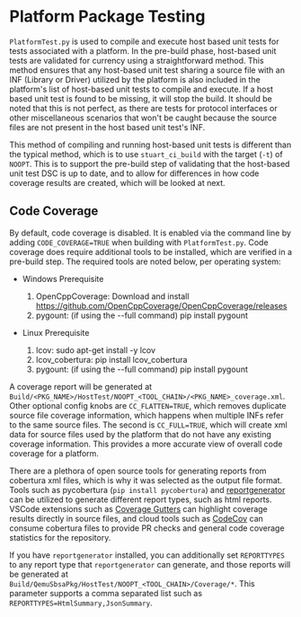 # Platform Package Testing

`PlatformTest.py` is used to compile and execute host based unit tests for tests associated with a platform. In the pre-build phase, host-based unit tests are validated for currency using a straightforward method. This method ensures that any host-based unit test sharing a source file with an INF (Library or Driver) utilized by the platform is also included in the platform's list of host-based unit tests to compile and execute. If a host based unit test is found to be missing, it will stop the build. It should be noted that this is not perfect, as there are tests for protocol interfaces or other miscellaneous scenarios that won't be caught because the source files are not present in the host based unit test's INF.

This method of compiling and running host-based unit tests is different than the typical method, which is to use `stuart_ci_build` with the target (`-t`) of `NOOPT`. This is to support the pre-build step of validating that the host-based unit test DSC is up to date, and to allow for differences in how code coverage results are created, which will be looked at next.

## Code Coverage

By default, code coverage is disabled. It is enabled via the command line by adding `CODE_COVERAGE=TRUE` when building
with `PlatformTest.py`. Code coverage does require additional tools to be installed, which are verified in a pre-build
step. The required tools are noted below, per operating system:

* Windows Prerequisite

  1. OpenCppCoverage: Download and install <https://github.com/OpenCppCoverage/OpenCppCoverage/releases>
  2. pygount: (if using the --full command) pip install pygount

* Linux Prerequisite

  1. lcov: sudo apt-get install -y lcov
  2. lcov_cobertura: pip install lcov_cobertura
  3. pygount: (if using the --full command) pip install pygount

A coverage report will be generated at `Build/<PKG_NAME>/HostTest/NOOPT_<TOOL_CHAIN>/<PKG_NAME>_coverage.xml`. Other
optional config knobs are `CC_FLATTEN=TRUE`, which removes duplicate source file coverage information, which happens
when multiple INFs refer to the same source files. The second is `CC_FULL=TRUE`, which will create xml data for source
files used by the platform that do not have any existing coverage information. This provides a more accurate view of
overall code coverage for a platform.

There are a plethora of open source tools for generating reports from cobertura xml files, which is why it was selected
as the output file format. Tools such as pycobertura (`pip install pycobertura`) and
[reportgenerator](https://www.nuget.org/packages/dotnet-reportgenerator-globaltool) can be utilized to generate
different report types, such as html reports. VSCode extensions such as
[Coverage Gutters](https://marketplace.visualstudio.com/items?itemName=ryanluker.vscode-coverage-gutters) can highlight
coverage results directly in source files, and cloud tools such as [CodeCov](https://about.codecov.io/) can consume
cobertura files to provide PR checks and general code coverage statistics for the repository.

If you have `reportgenerator` installed, you can additionally set `REPORTTYPES` to any report type that
`reportgenerator` can generate, and those reports will be generated at
`Build/QemuSbsaPkg/HostTest/NOOPT_<TOOL_CHAIN>/Coverage/*`. This parameter supports a comma separated list such as
`REPORTTYPES=HtmlSummary,JsonSummary`.
